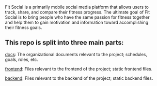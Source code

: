 Fit Social is a primarily mobile social media platform that allows users to track, share, and compare their fitness progress. The ultimate goal of Fit Social is to bring people who have the same passion for fitness together and help them to gain motivation and information toward accomplishing their fitness goals.

## This repo is split into three main parts:

[docs](./docs): The organizational documents relevant to the project; schedules, goals, roles, etc.

[frontend](./frontend): Files relevant to the frontend of the project; static frontend files.

[backend](./backend): Files relevant to the backend of the project; static backend files.
